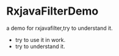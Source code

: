 # RxjavaFilterDemo
a demo for rxjavafilter,try to understand it.
* try to use it in work.
* try to understand it.
